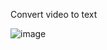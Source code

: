 Convert video to text

![image](https://user-images.githubusercontent.com/71581584/139875857-8be746c7-25df-48d0-8104-a2dc651c5eb3.png)
